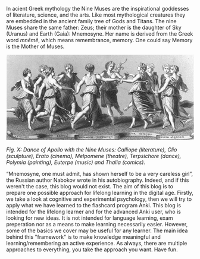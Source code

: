 In acient Greek mythology the Nine Muses are the inspirational goddesses of literature, science, and the arts. Like most mythological creatures they are embedded in the ancient family tree of Gods and Titans. The nine Muses share the same father: Zeus; their mother is the daughter of Sky (Uranus) and Earth (Gaia): Mnemosyne. Her name is derived from the Greek word *mnēmē*, which means remembrance, memory. One could say Memory is the Mother of Muses.

[source: https://upload.wikimedia.org/wikipedia/commons/8/88/NineMuses.gif]::
<img src="NineMuses.gif" width="650">

*Fig. X: Dance of Apollo with the Nine Muses: Calliope (literature), Clio (sculpture), Erato (cinema), Melpomene (theatre), Terpsichore (dance), Polymia (painting), Euterpe (music) and Thalia (comics).*

[source: http://brandl-art-articles.blogspot.com/2013/12/the-nine-arts-and-nine-muses.html + wiki]::

“Mnemosyne, one must admit, has shown herself to be a very careless girl”, the Russian author Nabokov wrote in his autobiography. Indeed, and if this weren't the case, this blog would not exist. The aim of this blog is to prepare one possible approach for lifelong learning in the digital age. Firstly, we take a look at cognitive and experimental psychology, then we will try to apply what we have learned to the flashcard program Anki. 
This blog is intended for the lifelong learner and for the advanced Anki user, who is looking for new ideas. It is not intended for language learning, exam preperation nor as a means to make learning necessarily easier. However, some of the basics we cover may be useful for any learner. The main idea behind this "framework" is to make knowledge meaningful and learning/remembering an active experience. As always, there are multiple approaches to everything, you take the approach you want. Have fun. 
